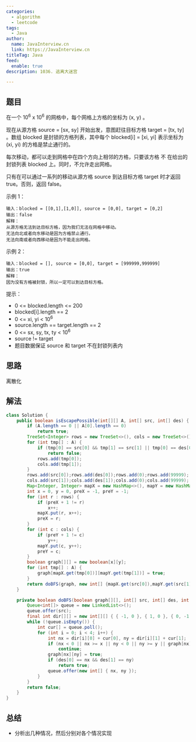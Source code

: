 ```yaml
---
categories:
  - algorithm
  - leetcode
tags:
  - Java
author: 
  name: JavaInterview.cn
  link: https://JavaInterview.cn
titleTag: Java
feed:
  enable: true
description: 1036. 逃离大迷宫

---
```


## 题目
在一个 10<sup>6</sup> x 10<sup>6</sup> 的网格中，每个网格上方格的坐标为 (x, y) 。

现在从源方格 source = [sx, sy] 开始出发，意图赶往目标方格 target = [tx, ty] 。数组 blocked 是封锁的方格列表，其中每个 blocked[i] = [xi, yi] 表示坐标为 (xi, yi) 的方格是禁止通行的。

每次移动，都可以走到网格中在四个方向上相邻的方格，只要该方格 不 在给出的封锁列表 blocked 上。同时，不允许走出网格。

只有在可以通过一系列的移动从源方格 source 到达目标方格 target 时才返回 true。否则，返回 false。



示例 1：

    输入：blocked = [[0,1],[1,0]], source = [0,0], target = [0,2]
    输出：false
    解释：
    从源方格无法到达目标方格，因为我们无法在网格中移动。
    无法向北或者向东移动是因为方格禁止通行。
    无法向南或者向西移动是因为不能走出网格。
示例 2：

    输入：blocked = [], source = [0,0], target = [999999,999999]
    输出：true
    解释：
    因为没有方格被封锁，所以一定可以到达目标方格。


提示：

* 0 <= blocked.length <= 200
* blocked[i].length == 2
* 0 <= xi, yi < 10<sup>6</sup>
* source.length == target.length == 2
* 0 <= sx, sy, tx, ty < 10<sup>6</sup>
* source != target
* 题目数据保证 source 和 target 不在封锁列表内

## 思路

离散化

## 解法
```java
class Solution {
    public boolean isEscapePossible(int[][] A, int[] src, int[] des) {
        if (A.length == 0 || A[0].length == 0)
            return true;
        TreeSet<Integer> rows = new TreeSet<>(), cols = new TreeSet<>();
        for (int tmp[] : A) {
            if (tmp[0] == src[0] && tmp[1] == src[1] || tmp[0] == des[0] && tmp[1] == des[1])
                return false;
            rows.add(tmp[0]);
            cols.add(tmp[1]);
        }
        rows.add(src[0]);rows.add(des[0]);rows.add(0);rows.add(99999);
        cols.add(src[1]);cols.add(des[1]);cols.add(0);cols.add(99999);
        Map<Integer, Integer> mapX = new HashMap<>(), mapY = new HashMap<>();
        int x = 0, y = 0, preX = -1, preY = -1;
        for (int r : rows) {
            if (preX + 1 != r)
                x++;
            mapX.put(r, x++);
            preX = r;
        }
        for (int c : cols) {
            if (preY + 1 != c)
                y++;
            mapY.put(c, y++);
            preY = c;
        }
        boolean graph[][] = new boolean[x][y];
        for (int tmp[] : A) {
            graph[mapX.get(tmp[0])][mapY.get(tmp[1])] = true;
        }
        return doBFS(graph, new int[] {mapX.get(src[0]),mapY.get(src[1])}, new int[] {mapX.get(des[0]),mapY.get(des[1])}, x, y);
    }

    private boolean doBFS(boolean graph[][], int[] src, int[] des, int x, int y) {
        Queue<int[]> queue = new LinkedList<>();
        queue.offer(src);
        final int dir[][] = new int[][] { { -1, 0 }, { 1, 0 }, { 0, -1 }, { 0, 1 } };
        while (!queue.isEmpty()) {
            int cur[] = queue.poll();
            for (int i = 0; i < 4; i++) {
                int nx = dir[i][0] + cur[0], ny = dir[i][1] + cur[1];
                if (nx < 0 || nx >= x || ny < 0 || ny >= y || graph[nx][ny])
                    continue;
                graph[nx][ny] = true;
                if (des[0] == nx && des[1] == ny)
                    return true;
                queue.offer(new int[] { nx, ny });
            }
        }
        return false;
    }
}

```

## 总结

- 分析出几种情况，然后分别对各个情况实现 
